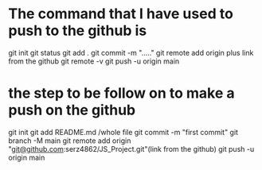 # The command that I have used to push to the github is
  
 git init
 git status
 git add .
 git commit -m "....."
 git remote add origin  plus link from the github
 git remote -v
 git push -u origin main




# the step to be follow on to make a push on the github
git init
git add README.md /whole file 
git commit -m "first commit"
git branch -M main
git remote add origin "git@github.com:serz4862/JS_Project.git"(link from the github)
git push -u origin main 